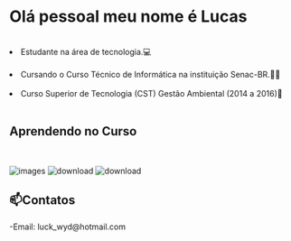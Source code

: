 <h1> Olá pessoal meu nome é Lucas</h1> <br>
<li>Estudante na área de tecnologia.💻</li> <br>
<li>Cursando o Curso Técnico de Informática na instituição Senac-BR.👨‍💻</li> <br>
<li>Curso Superior de Tecnologia (CST) Gestão Ambiental (2014 a 2016)🌱</li> <br>

<h2>Aprendendo no Curso</h2><br>

![images](https://github.com/LucasHeitor94/LucasHeitor94/assets/164229485/b156261d-1d63-4fdd-a487-c1e7a984df1d)
![download](https://github.com/LucasHeitor94/LucasHeitor94/assets/164229485/6659b90c-5bc7-4a85-9698-e71802e4422a)
![download](https://github.com/LucasHeitor94/LucasHeitor94/assets/164229485/d2878513-cdd5-451b-ad77-315a0e1852ad)<br>

<h2>📫Contatos</h2>
<l>-Email: luck_wyd@hotmail.com</l>


<!--
**LucasHeitor94/LucasHeitor94** is a ✨ _special_ ✨ repository because its `README.md` (this file) appears on your GitHub profile.

Here are some ideas to get you started:

- 🔭 I’m currently working on ...
- 🌱 I’m currently learning ...
- 👯 I’m looking to collaborate on ...
- 🤔 I’m looking for help with ...
- 💬 Ask me about ...
- 📫 How to reach me: ...
- 😄 Pronouns: ...
- ⚡ Fun fact: ...
-->
